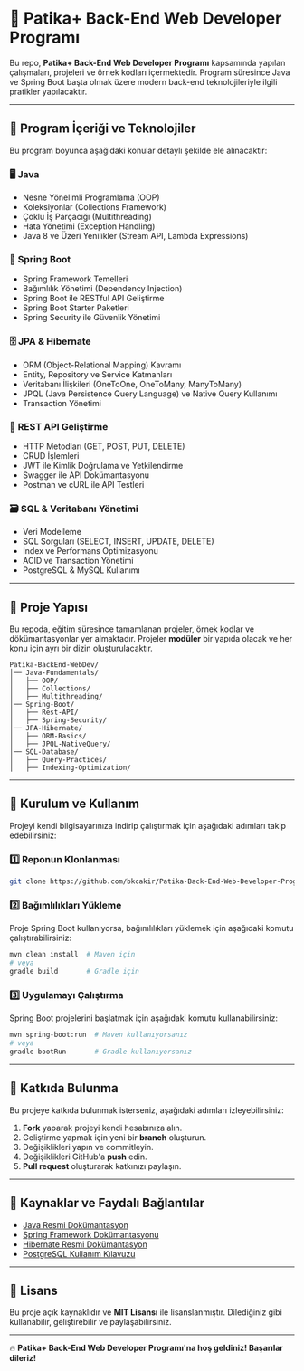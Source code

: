 # 🚀 Patika+ Back-End Web Developer Programı

Bu repo, **Patika+ Back-End Web Developer Programı** kapsamında yapılan çalışmaları, projeleri ve örnek kodları içermektedir. Program süresince Java ve Spring Boot başta olmak üzere modern back-end teknolojileriyle ilgili pratikler yapılacaktır.

---

## 📌 Program İçeriği ve Teknolojiler
Bu program boyunca aşağıdaki konular detaylı şekilde ele alınacaktır:

### 🖥️ **Java**
- Nesne Yönelimli Programlama (OOP)
- Koleksiyonlar (Collections Framework)
- Çoklu İş Parçacığı (Multithreading)
- Hata Yönetimi (Exception Handling)
- Java 8 ve Üzeri Yenilikler (Stream API, Lambda Expressions)

### 🌱 **Spring Boot**
- Spring Framework Temelleri
- Bağımlılık Yönetimi (Dependency Injection)
- Spring Boot ile RESTful API Geliştirme
- Spring Boot Starter Paketleri
- Spring Security ile Güvenlik Yönetimi

### 🗄️ **JPA & Hibernate**
- ORM (Object-Relational Mapping) Kavramı
- Entity, Repository ve Service Katmanları
- Veritabanı İlişkileri (OneToOne, OneToMany, ManyToMany)
- JPQL (Java Persistence Query Language) ve Native Query Kullanımı
- Transaction Yönetimi

### 🔗 **REST API Geliştirme**
- HTTP Metodları (GET, POST, PUT, DELETE)
- CRUD İşlemleri
- JWT ile Kimlik Doğrulama ve Yetkilendirme
- Swagger ile API Dokümantasyonu
- Postman ve cURL ile API Testleri

### 🗃️ **SQL & Veritabanı Yönetimi**
- Veri Modelleme
- SQL Sorguları (SELECT, INSERT, UPDATE, DELETE)
- Index ve Performans Optimizasyonu
- ACID ve Transaction Yönetimi
- PostgreSQL & MySQL Kullanımı

---

## 📂 Proje Yapısı
Bu repoda, eğitim süresince tamamlanan projeler, örnek kodlar ve dökümantasyonlar yer almaktadır. Projeler **modüler** bir yapıda olacak ve her konu için ayrı bir dizin oluşturulacaktır.

```
Patika-BackEnd-WebDev/
│── Java-Fundamentals/
│   ├── OOP/
│   ├── Collections/
│   ├── Multithreading/
│── Spring-Boot/
│   ├── Rest-API/
│   ├── Spring-Security/
│── JPA-Hibernate/
│   ├── ORM-Basics/
│   ├── JPQL-NativeQuery/
│── SQL-Database/
│   ├── Query-Practices/
│   ├── Indexing-Optimization/
```

---

## 🚀 Kurulum ve Kullanım
Projeyi kendi bilgisayarınıza indirip çalıştırmak için aşağıdaki adımları takip edebilirsiniz:

### 1️⃣ Reponun Klonlanması
```bash
git clone https://github.com/bkcakir/Patika-Back-End-Web-Developer-Program-.git
```

### 2️⃣ Bağımlılıkları Yükleme
Proje Spring Boot kullanıyorsa, bağımlılıkları yüklemek için aşağıdaki komutu çalıştırabilirsiniz:
```bash
mvn clean install  # Maven için
# veya
gradle build       # Gradle için
```

### 3️⃣ Uygulamayı Çalıştırma
Spring Boot projelerini başlatmak için aşağıdaki komutu kullanabilirsiniz:
```bash
mvn spring-boot:run  # Maven kullanıyorsanız
# veya
gradle bootRun       # Gradle kullanıyorsanız
```

---

## 📜 Katkıda Bulunma
Bu projeye katkıda bulunmak isterseniz, aşağıdaki adımları izleyebilirsiniz:

1. **Fork** yaparak projeyi kendi hesabınıza alın.
2. Geliştirme yapmak için yeni bir **branch** oluşturun.
3. Değişiklikleri yapın ve commitleyin.
4. Değişiklikleri GitHub'a **push** edin.
5. **Pull request** oluşturarak katkınızı paylaşın.

---

## 📌 Kaynaklar ve Faydalı Bağlantılar
- [Java Resmi Dokümantasyon](https://docs.oracle.com/en/java/)
- [Spring Framework Dokümantasyonu](https://spring.io/projects/spring-framework)
- [Hibernate Resmi Dokümantasyon](https://hibernate.org/orm/documentation/)
- [PostgreSQL Kullanım Kılavuzu](https://www.postgresql.org/docs/)

---

## 📜 Lisans
Bu proje açık kaynaklıdır ve **MIT Lisansı** ile lisanslanmıştır. Dilediğiniz gibi kullanabilir, geliştirebilir ve paylaşabilirsiniz.

---

🔥 **Patika+ Back-End Web Developer Programı'na hoş geldiniz! Başarılar dileriz!**

